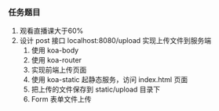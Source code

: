 ### 任务题目

1. 观看直播课大于60%
2. 设计 post 接口 localhost:8080/upload 实现上传文件到服务端
   1. 使用 koa-body 
   2. 使用 koa-router
   3. 实现前端上传页面
   4. 使用 koa-static 起静态服务，访问 index.html 页面
   5. 把上传的文件保存到 static/upload 目录下
   6. Form 表单文件上传